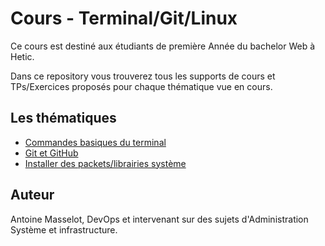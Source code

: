 # Cours - Terminal/Git/Linux

Ce cours est destiné aux étudiants de première Année du bachelor Web à Hetic.

Dans ce repository vous trouverez tous les supports de cours et TPs/Exercices proposés pour chaque thématique vue en cours.

## Les thématiques

- [Commandes basiques du terminal](./commandes-basiques)
- [Git et GitHub](./git)
- [Installer des packets/librairies système](./linux/install-packets.md)

## Auteur

Antoine Masselot, DevOps et intervenant sur des sujets d'Administration Système et infrastructure.